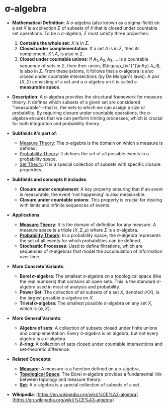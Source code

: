 # σ-algebra

- **Mathematical Definition**: A σ-algebra (also known as a sigma-field) on a set $X$ is a collection $\Sigma$ of subsets of $X$ that is closed under countable set operations. To be a σ-algebra, $\Sigma$ must satisfy three properties:
    1.  **Contains the whole set**: $X$ is in $\Sigma$.
    2.  **Closed under complementation**: If a set $A$ is in $\Sigma$, then its complement, $X \setminus A$, is also in $\Sigma$.
    3.  **Closed under countable unions**: If $A_1, A_2, A_3, \dots$ is a countable sequence of sets in $\Sigma$, then their union, $\bigcup_{i=1}^{\infty} A_i$, is also in $\Sigma$.
    From these axioms, it follows that a σ-algebra is also closed under countable intersections (by De Morgan's laws). A pair $(X, \Sigma)$ consisting of a set and a σ-algebra on it is called a **measurable space**.

- **Description**: A σ-algebra provides the structural framework for measure theory. It defines which subsets of a given set are considered "measurable"—that is, the sets to which we can assign a size or probability. By requiring closure under countable operations, the σ-algebra ensures that we can perform limiting processes, which is crucial for both integration and probability theory.

- **Subfields it's part of**:
    - [Measure Theory](https://en.wikipedia.org/wiki/Measure_theory): The σ-algebra is the domain on which a measure is defined.
    - [Probability Theory](https://en.wikipedia.org/wiki/Probability_theory): It defines the set of all possible events in a probability space.
    - [Set Theory](https://en.wikipedia.org/wiki/Set_theory): It is a special collection of subsets with specific closure properties.

- **Subfields and concepts it includes**:
    - **Closure under complement**: A key property ensuring that if an event is measurable, the event 'not happening' is also measurable.
    - **Closure under countable unions**: This property is crucial for dealing with limits and infinite sequences of events.

- **Applications**:
    - **[Measure Theory](./measure.md)**: It is the domain of definition for any measure. A measure space is a triple $(X, \Sigma, \mu)$ where $\Sigma$ is a σ-algebra.
    - **[Probability Theory](../../../applied_mathematics/probability_theory/probability_space.md)**: In a probability space, the σ-algebra represents the set of all events for which probabilities can be defined.
    - **Stochastic Processes**: Used to define filtrations, which are sequences of σ-algebras that model the accumulation of information over time.

- **More Concrete Variants**:
    - **Borel σ-algebra**: The smallest σ-algebra on a topological space (like the real numbers) that contains all open sets. This is the standard σ-algebra used in most of analysis and probability.
    - **Power Set**: The collection of all subsets of a set $X$, denoted $\mathcal{P}(X)$, is the largest possible σ-algebra on $X$.
    - **Trivial σ-algebra**: The smallest possible σ-algebra on any set $X$, which is $\{\emptyset, X\}$.

- **More General Variants**:
    - **Algebra of sets**: A collection of subsets closed under finite unions and complementation. Every σ-algebra is an algebra, but not every algebra is a σ-algebra.
    - **$\delta$-ring**: A collection of sets closed under countable intersections and set-theoretic difference.

- **Related Concepts**:
    - **[Measure](./measure.md)**: A measure is a function defined on a σ-algebra.
    - **[Topological Space](../../topology/topological_space.md)**: The Borel σ-algebra provides a fundamental link between topology and measure theory.
    - **[Set](../../../foundations_of_mathematics/set_theory/set.md)**: A σ-algebra is a special collection of subsets of a set.

- **Wikipedia**: [https://en.wikipedia.org/wiki/%CE%A3-algebra](https://en.wikipedia.org/wiki/%CE%A3-algebra)
